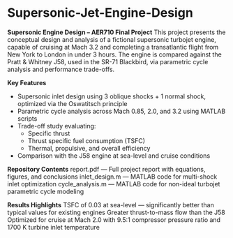 # Supersonic-Jet-Engine-Design

**Supersonic Engine Design – AER710 Final Project**
This project presents the conceptual design and analysis of a fictional supersonic turbojet engine, capable of cruising at Mach 3.2 and completing a transatlantic flight from New York to London in under 3 hours. The engine is compared against the Pratt & Whitney J58, used in the SR-71 Blackbird, via parametric cycle analysis and performance trade-offs.

**Key Features**
- Supersonic inlet design using 3 oblique shocks + 1 normal shock, optimized via the Oswatitsch principle
- Parametric cycle analysis across Mach 0.85, 2.0, and 3.2 using MATLAB scripts
- Trade-off study evaluating:
    - Specific thrust
    - Thrust specific fuel consumption (TSFC)
    - Thermal, propulsive, and overall efficiency
- Comparison with the J58 engine at sea-level and cruise conditions

**Repository Contents**
report.pdf — Full project report with equations, figures, and conclusions
inlet_design.m — MATLAB code for multi-shock inlet optimization
cycle_analysis.m — MATLAB code for non-ideal turbojet parametric cycle modeling

**Results Highlights**
TSFC of 0.03 at sea-level — significantly better than typical values for existing engines
Greater thrust-to-mass flow than the J58
Optimized for cruise at Mach 2.0 with 9.5:1 compressor pressure ratio and 1700 K turbine inlet temperature
